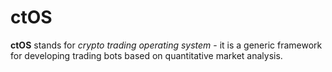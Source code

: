 # ctOS

**ctOS** stands for _crypto trading operating system_ - it is a generic
framework for developing trading bots based on quantitative market analysis.
